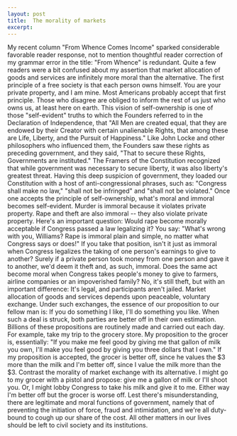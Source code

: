 ```yaml
---
layout: post
title:  The morality of markets
excerpt:
---
```




            

    

            

My recent column "From Whence Comes Income" sparked considerable favorable reader response, not to mention thoughtful reader correction of my grammar error in the title: "From Whence" is redundant. Quite a few readers were a bit confused about my assertion that market allocation of goods and services are infinitely more moral than the alternative. 
The first principle of a free society is that each person owns himself. You are your private property, and I am mine. Most Americans probably accept that first principle. Those who disagree are obliged to inform the rest of us just who owns us, at least here on earth. 
This vision of self-ownership is one of those "self-evident" truths to which the Founders referred to in the Declaration of Independence, that "All Men are created equal, that they are endowed by their Creator with certain unalienable Rights, that among these are Life, Liberty, and the Pursuit of Happiness." Like John Locke and other philosophers who influenced them, the Founders saw these rights as preceding government, and they said, "That to secure these Rights, Governments are instituted." 
The Framers of the Constitution recognized that while government was necessary to secure liberty, it was also liberty's greatest threat. Having this deep suspicion of government, they loaded our Constitution with a host of anti-congressional phrases, such as: "Congress shall make no law," "shall not be infringed" and "shall not be violated."
Once one accepts the principle of self-ownership, what's moral and immoral becomes self-evident. Murder is immoral because it violates private property. Rape and theft are also immoral -- they also violate private property. 
Here's an important question: Would rape become morally acceptable if Congress passed a law legalizing it? You say: "What's wrong with you, Williams? Rape is immoral plain and simple, no matter what Congress says or does!" 
If you take that position, isn't it just as immoral when Congress legalizes the taking of one person's earnings to give to another? Surely if a private person took money from one person and gave it to another, we'd deem it theft and, as such, immoral. Does the same act become moral when Congress takes people's money to give to farmers, airline companies or an impoverished family? No, it's still theft, but with an important difference: It's legal, and participants aren't jailed. 
Market allocation of goods and services depends upon peaceable, voluntary exchange. Under such exchanges, the essence of our proposition to our fellow man is: If you do something I like, I'll do something you like. When such a deal is struck, both parties are better off in their own estimation. 
Billions of these propositions are routinely made and carried out each day. For example, take my trip to the grocery store. My proposition to the grocer is, essentially: "If you make me feel good by giving me that gallon of milk you own, I'll make you feel good by giving you three dollars that I own." If my proposition is accepted, the grocer is better off, since he values the $3 more than the milk and I'm better off, since I value the milk more than the $3. 
Contrast the morality of market exchange with its alternative. I might go to my grocer with a pistol and propose: give me a gallon of milk or I'll shoot you. Or, I might lobby Congress to take his milk and give it to me. Either way I'm better off but the grocer is worse off. 
Lest there's misunderstanding, there are legitimate and moral functions of government, namely that of preventing the initiation of force, fraud and intimidation, and we're all duty-bound to cough up our share of the cost. All other matters in our lives should be left to civil society and its institutions. 

        
